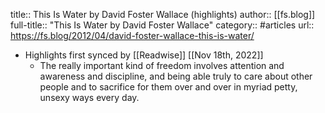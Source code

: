 title:: This Is Water by David Foster Wallace (highlights)
author:: [[fs.blog]]
full-title:: "This Is Water by David Foster Wallace"
category:: #articles
url:: https://fs.blog/2012/04/david-foster-wallace-this-is-water/

- Highlights first synced by [[Readwise]] [[Nov 18th, 2022]]
	- The really important kind of freedom involves attention and awareness and discipline, and being able truly to care about other people and to sacrifice for them over and over in myriad petty, unsexy ways every day.